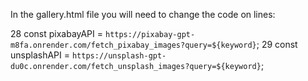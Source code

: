 In the gallery.html file you will need to change the code on lines:

28  const pixabayAPI = `https://pixabay-gpt-m8fa.onrender.com/fetch_pixabay_images?query=${keyword}`;
29  const unsplashAPI = `https://unsplash-gpt-du0c.onrender.com/fetch_unsplash_images?query=${keyword}`;

